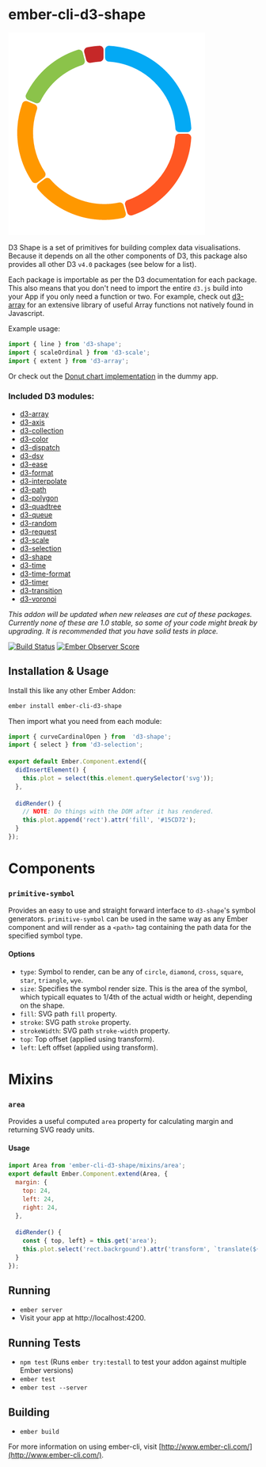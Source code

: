 # ember-cli-d3-shape

![Sample Donut Chart](/screenshots/donut-dummy-app.png?raw=true "Donut Chart")

D3 Shape is a set of primitives for building complex data visualisations. Because
it depends on all the other components of D3, this package also provides all other
D3 `v4.0` packages (see below for a list).

Each package is importable as per the D3 documentation for each package. 
This also means that you don't need to import the entire `d3.js` build into your App if you
only need a function or two. For example, check out [d3-array](https://github.com/d3/d3-array) for
an extensive library of useful Array functions not natively found in Javascript.

Example usage:

```js
import { line } from 'd3-shape';
import { scaleOrdinal } from 'd3-scale';
import { extent } from 'd3-array';
```

Or check out the [Donut chart implementation](/tests/dummy/app/components/d3-donut/component.js) in the dummy app.

### Included D3 modules:

- [d3-array](https://github.com/d3/d3-array)
- [d3-axis](https://github.com/d3/d3-axis)
- [d3-collection](https://github.com/d3/d3-collection)
- [d3-color](https://github.com/d3/d3-color)
- [d3-dispatch](https://github.com/d3/d3-dispatch)
- [d3-dsv](https://github.com/d3/d3-dsv)
- [d3-ease](https://github.com/d3/d3-ease)
- [d3-format](https://github.com/d3/d3-format)
- [d3-interpolate](https://github.com/d3/d3-interpolate)
- [d3-path](https://github.com/d3/d3-path)
- [d3-polygon](https://github.com/d3/d3-polygon)
- [d3-quadtree](https://github.com/d3/d3-quadtree)
- [d3-queue](https://github.com/d3/d3-queue)
- [d3-random](https://github.com/d3/d3-random)
- [d3-request](https://github.com/d3/d3-request)
- [d3-scale](https://github.com/d3/d3-scale)
- [d3-selection](https://github.com/d3/d3-selection)
- [d3-shape](https://github.com/d3/d3-shape)
- [d3-time](https://github.com/d3/d3-time)
- [d3-time-format](https://github.com/d3/d3-time-format)
- [d3-timer](https://github.com/d3/d3-timer)
- [d3-transition](https://github.com/d3/d3-transition)
- [d3-voronoi](https://github.com/d3/d3-voronoi)

_This addon will be updated when new releases are cut of these packages. 
Currently none of these are 1.0 stable, so some of your code might break by 
upgrading. It is recommended that you have solid tests in place._

[![Build Status](https://travis-ci.org/ivanvanderbyl/ember-cli-d3-shape.svg)](https://travis-ci.org/ivanvanderbyl/ember-cli-d3-shape)
[![Ember Observer Score](http://emberobserver.com/badges/ember-cli-d3-shape.svg)](http://emberobserver.com/addons/ember-cli-d3-shape)

## Installation & Usage

Install this like any other Ember Addon:

```bash
ember install ember-cli-d3-shape
```

Then import what you need from each module:

```js
import { curveCardinalOpen } from  'd3-shape';
import { select } from 'd3-selection';

export default Ember.Component.extend({
  didInsertElement() {
    this.plot = select(this.element.querySelector('svg'));
  },

  didRender() {
    // NOTE: Do things with the DOM after it has rendered.
    this.plot.append('rect').attr('fill', '#15CD72');
  }
});
```

# Components

### `primitive-symbol`

Provides an easy to use and straight forward interface to `d3-shape`'s symbol 
generators. `primitive-symbol` can be used in the same way as any Ember component
and will  render as a `<path>` tag containing the path data for the specified
symbol type.

#### Options

- `type`: Symbol to render, can be any of `circle`, `diamond`, `cross`, 
`square`, `star`, `triangle`, `wye`.
- `size`: Specifies the symbol render size. This is the area of the
symbol, which typicall equates to 1/4th of the actual width or height, depending
on the shape.
- `fill`: SVG path `fill`  property.
- `stroke`: SVG path `stroke` property.
- `strokeWidth`: SVG path `stroke-width` property.
- `top`: Top offset (applied using transform).
- `left`: Left offset (applied using transform).

# Mixins

### `area`

Provides a useful computed `area` property for calculating margin and returning
SVG ready units.

#### Usage

```js
import Area from 'ember-cli-d3-shape/mixins/area';
export default Ember.Component.extend(Area, {
  margin: {
    top: 24,
    left: 24,
    right: 24,
  },

  didRender() {
    const { top, left} = this.get('area');
    this.plot.select('rect.backrgound').attr('transform', `translate(${left},${top})`);
  }
});
```

## Running

* `ember server`
* Visit your app at http://localhost:4200.

## Running Tests

* `npm test` (Runs `ember try:testall` to test your addon against multiple Ember versions)
* `ember test`
* `ember test --server`

## Building

* `ember build`

For more information on using ember-cli, visit [http://www.ember-cli.com/](http://www.ember-cli.com/).

